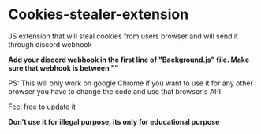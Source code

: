 # Cookies-stealer-extension
JS extension that will steal cookies from users browser and will send it through discord webhook

**Add your discord webhook in the first line of "Background.js" file. Make sure that webhook is between ""**

PS: This will only work on google Chrome if you want to use it for any other browser you have to change the code and use that browser's API

Feel free to update it

**Don't use it for illegal purpose, its only for educational purpose**
